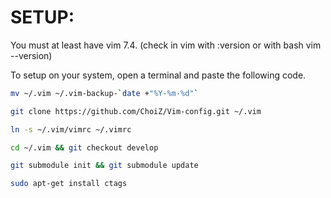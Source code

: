 # SETUP:

You must at least have vim 7.4. (check in vim with :version or with bash vim --version)

To setup on your system, open a terminal and paste the following code.

```bash
mv ~/.vim ~/.vim-backup-`date +"%Y-%m-%d"`

git clone https://github.com/ChoiZ/Vim-config.git ~/.vim

ln -s ~/.vim/vimrc ~/.vimrc

cd ~/.vim && git checkout develop

git submodule init && git submodule update

sudo apt-get install ctags
```
